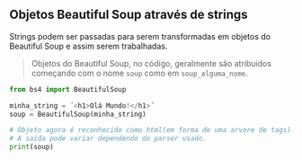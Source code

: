 ## Objetos Beautiful Soup através de strings
  
Strings podem ser passadas para serem transformadas em objetos do Beautiful Soup e assim serem trabalhadas.  
   
> Objetos do Beautiful Soup, no código, geralmente são atribuidos começando com o nome `soup` como em `soup_alguma_nome`.  

```py
from bs4 import BeautifulSoup

minha_string = ´<h1>Olá Mundo!</h1>´
soup = BeautifulSoup(minha_string)

# Objeto agora é reconhecido como html(em forma de uma arvore de tags).
# A saída pode variar dependendo do parser usado.
print(soup)
```  
  
